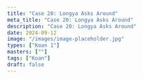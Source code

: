```yaml
---
title: "Case 20: Longya Asks Around"
meta_title: "Case 20: Longya Asks Around"
description: "Case 20: Longya Asks Around"
date: 2024-09-12
image: "/images/image-placeholder.jpg"
types: ["Koan 1"]
masters: [""]
tags: ["Koan"]
draft: false
---
```


